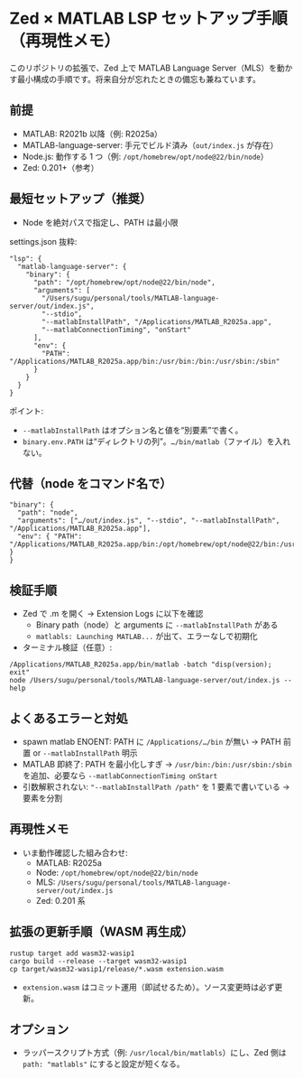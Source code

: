# Zed × MATLAB LSP セットアップ手順（再現性メモ）

このリポジトリの拡張で、Zed 上で MATLAB Language Server（MLS）を動かす最小構成の手順です。将来自分が忘れたときの備忘も兼ねています。

## 前提
- MATLAB: R2021b 以降（例: R2025a）
- MATLAB-language-server: 手元でビルド済み（`out/index.js` が存在）
- Node.js: 動作する 1 つ（例: `/opt/homebrew/opt/node@22/bin/node`）
- Zed: 0.201+（参考）

## 最短セットアップ（推奨）
- Node を絶対パスで指定し、PATH は最小限

settings.json 抜粋:
```
"lsp": {
  "matlab-language-server": {
    "binary": {
      "path": "/opt/homebrew/opt/node@22/bin/node",
      "arguments": [
        "/Users/sugu/personal/tools/MATLAB-language-server/out/index.js",
        "--stdio",
        "--matlabInstallPath", "/Applications/MATLAB_R2025a.app",
        "--matlabConnectionTiming", "onStart"
      ],
      "env": {
        "PATH": "/Applications/MATLAB_R2025a.app/bin:/usr/bin:/bin:/usr/sbin:/sbin"
      }
    }
  }
}
```
ポイント:
- `--matlabInstallPath` はオプション名と値を“別要素”で書く。
- `binary.env.PATH` は“ディレクトリの列”。`…/bin/matlab`（ファイル）を入れない。

## 代替（node をコマンド名で）
```
"binary": {
  "path": "node",
  "arguments": ["…/out/index.js", "--stdio", "--matlabInstallPath", "/Applications/MATLAB_R2025a.app"],
  "env": { "PATH": "/Applications/MATLAB_R2025a.app/bin:/opt/homebrew/opt/node@22/bin:/usr/bin:/bin:/usr/sbin:/sbin" }
}
```

## 検証手順
- Zed で .m を開く → Extension Logs に以下を確認
  - Binary path（node）と arguments に `--matlabInstallPath` がある
  - `matlabls: Launching MATLAB...` が出て、エラーなしで初期化
- ターミナル検証（任意）:
```
/Applications/MATLAB_R2025a.app/bin/matlab -batch "disp(version); exit"
node /Users/sugu/personal/tools/MATLAB-language-server/out/index.js --help
```

## よくあるエラーと対処
- spawn matlab ENOENT: PATH に `/Applications/…/bin` が無い → PATH 前置 or `--matlabInstallPath` 明示
- MATLAB 即終了: PATH を最小化しすぎ → `/usr/bin:/bin:/usr/sbin:/sbin` を追加、必要なら `--matlabConnectionTiming onStart`
- 引数解釈されない: `"--matlabInstallPath /path"` を 1 要素で書いている → 要素を分割

## 再現性メモ
- いま動作確認した組み合わせ:
  - MATLAB: R2025a
  - Node: `/opt/homebrew/opt/node@22/bin/node`
  - MLS: `/Users/sugu/personal/tools/MATLAB-language-server/out/index.js`
  - Zed: 0.201 系

## 拡張の更新手順（WASM 再生成）
```
rustup target add wasm32-wasip1
cargo build --release --target wasm32-wasip1
cp target/wasm32-wasip1/release/*.wasm extension.wasm
```
- `extension.wasm` はコミット運用（即試せるため）。ソース変更時は必ず更新。

## オプション
- ラッパースクリプト方式（例: `/usr/local/bin/matlabls`）にし、Zed 側は `path: "matlabls"` にすると設定が短くなる。
